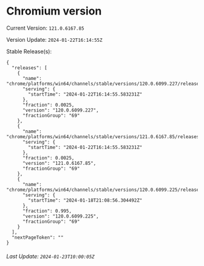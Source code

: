 # Chromium version

Current Version: `121.0.6167.85`

Version Update: `2024-01-22T16:14:55Z`

Stable Release(s):
```
{
  "releases": [
    {
      "name": "chrome/platforms/win64/channels/stable/versions/120.0.6099.227/releases/1705940095",
      "serving": {
        "startTime": "2024-01-22T16:14:55.583231Z"
      },
      "fraction": 0.0025,
      "version": "120.0.6099.227",
      "fractionGroup": "69"
    },
    {
      "name": "chrome/platforms/win64/channels/stable/versions/121.0.6167.85/releases/1705940095",
      "serving": {
        "startTime": "2024-01-22T16:14:55.583231Z"
      },
      "fraction": 0.0025,
      "version": "121.0.6167.85",
      "fractionGroup": "69"
    },
    {
      "name": "chrome/platforms/win64/channels/stable/versions/120.0.6099.225/releases/1705612136",
      "serving": {
        "startTime": "2024-01-18T21:08:56.304492Z"
      },
      "fraction": 0.995,
      "version": "120.0.6099.225",
      "fractionGroup": "69"
    }
  ],
  "nextPageToken": ""
}
```

###### Last Update: `2024-01-23T10:00:05Z`
        